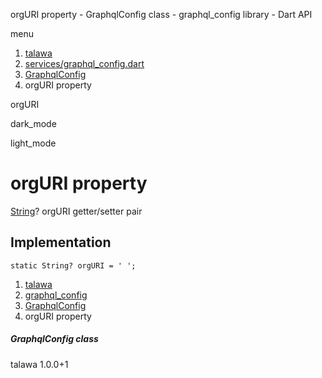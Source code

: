 




orgURI property - GraphqlConfig class - graphql\_config library - Dart API







menu

1. [talawa](../../index.html)
2. [services/graphql\_config.dart](../../file-___home_harshil_Desktop_open-source_palisadoes_talawa_lib_services_graphql_config/)
3. [GraphqlConfig](../../file-___home_harshil_Desktop_open-source_palisadoes_talawa_lib_services_graphql_config/GraphqlConfig-class.html)
4. orgURI property

orgURI


dark\_mode

light\_mode




# orgURI property


[String](https://api.flutter.dev/flutter/dart-core/String-class.html)?
orgURI
getter/setter pair

## Implementation

```
static String? orgURI = ' ';
```

 


1. [talawa](../../index.html)
2. [graphql\_config](../../file-___home_harshil_Desktop_open-source_palisadoes_talawa_lib_services_graphql_config/)
3. [GraphqlConfig](../../file-___home_harshil_Desktop_open-source_palisadoes_talawa_lib_services_graphql_config/GraphqlConfig-class.html)
4. orgURI property

##### GraphqlConfig class





talawa
1.0.0+1






